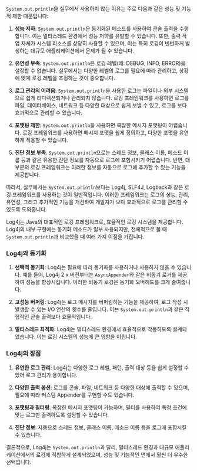 `System.out.println`을 실무에서 사용하지 않는 이유는 주로 다음과 같은 성능 및 기능적 제한 때문입니다:

1. **성능 저하**: `System.out.println`은 동기화된 메소드를 사용하여 콘솔 출력을 수행합니다. 이는 멀티스레드 환경에서 성능 저하를 유발할 수 있습니다. 또한, 출력 작업 자체가 시스템 리소스를 상당히 사용할 수 있으며, 이는 특히 로깅이 빈번하게 발생하는 대규모 애플리케이션에서 문제가 될 수 있습니다.
    
2. **유연성 부족**: `System.out.println`은 로깅 레벨(예: DEBUG, INFO, ERROR)을 설정할 수 없습니다. 실무에서는 다양한 레벨의 로그를 필요에 따라 관리하고, 상황에 맞게 로깅 레벨을 조정하는 것이 중요합니다.
    
3. **로그 관리의 어려움**: `System.out.println`을 사용한 로그는 파일이나 외부 시스템으로 쉽게 리디렉션되거나 관리되지 않습니다. 로깅 프레임워크를 사용하면 로그를 파일, 데이터베이스, 네트워크 등 다양한 대상으로 쉽게 보낼 수 있고, 로그를 보다 효과적으로 관리할 수 있습니다.
    
4. **포맷팅 제한**: `System.out.println`을 사용하면 복잡한 메시지 포맷팅이 어렵습니다. 로깅 프레임워크를 사용하면 메시지 포맷을 쉽게 정의하고, 다양한 포맷을 유연하게 적용할 수 있습니다.
    
5. **진단 정보 부족**: `System.out.println`으로는 스레드 정보, 클래스 이름, 메소드 이름 등과 같은 유용한 진단 정보를 자동으로 로그에 포함시키기 어렵습니다. 반면, 대부분의 로깅 프레임워크는 이러한 정보를 자동으로 로그에 추가할 수 있는 기능을 제공합니다.
    

따라서, 실무에서는 `System.out.println`보다는 Log4j, SLF4J, Logback과 같은 로깅 프레임워크를 사용하는 것이 일반적입니다. 이러한 프레임워크는 로그의 성능, 관리, 유연성, 그리고 추가적인 기능을 개선하여 개발자가 보다 효과적으로 로그를 관리할 수 있도록 도와줍니다.



Log4j는 Java의 대표적인 로깅 프레임워크로, 효율적인 로깅 시스템을 제공합니다. Log4j의 내부 구현에는 동기화 메소드가 일부 사용되지만, 전체적으로 볼 때 `System.out.println`과 비교했을 때 여러 가지 이점을 가집니다.

### Log4j와 동기화

1. **선택적 동기화**: Log4j는 필요에 따라 동기화를 사용하거나 사용하지 않을 수 있습니다. 예를 들어, Log4j 2.x 버전부터는 `AsyncAppender`와 같은 비동기 로거를 제공하여 성능을 향상시킵니다. 이러한 비동기 로깅은 동기화 오버헤드를 크게 줄여줍니다.
    
2. **고성능 버퍼링**: Log4j는 로그 메시지를 버퍼링하는 기능을 제공하여, 로그 작성 시 발생할 수 있는 I/O 연산의 횟수를 줄입니다. 이는 `System.out.println`과 같은 직접적인 콘솔 출력보다 효율적입니다.
    
3. **멀티스레드 최적화**: Log4j는 멀티스레드 환경에서 효율적으로 작동하도록 설계되었습니다. 이는 로깅 시스템의 성능에 큰 영향을 미칩니다.
    

### Log4j의 장점

1. **유연한 로그 관리**: Log4j는 다양한 로그 레벨, 패턴, 출력 대상 등을 쉽게 설정할 수 있어 로그 관리가 용이합니다.
    
2. **다양한 출력 옵션**: 로그를 콘솔, 파일, 네트워크 등 다양한 대상에 출력할 수 있으며, 필요에 따라 커스텀 Appender를 구현할 수도 있습니다.
    
3. **포맷팅과 필터링**: 복잡한 메시지 포맷팅이 가능하며, 필터를 사용하여 특정 조건에 맞는 로그만 출력하도록 설정할 수 있습니다.
    
4. **진단 정보**: 자동으로 스레드 정보, 클래스 이름, 메소드 이름 등을 로그에 포함시킬 수 있습니다.
    

결론적으로, Log4j는 `System.out.println`과 달리, 멀티스레드 환경과 대규모 애플리케이션에서의 로깅에 적합하게 설계되었으며, 성능 및 기능적인 면에서 훨씬 더 우수한 선택입니다.